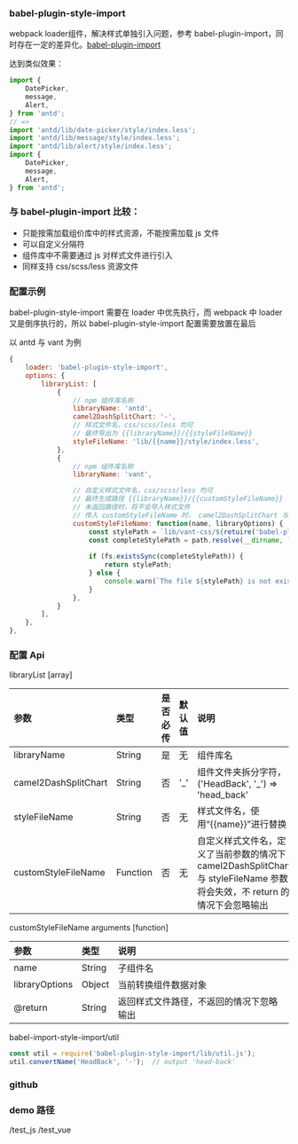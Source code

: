 ### babel-plugin-style-import

webpack loader组件，解决样式单独引入问题，参考 babel-plugin-import，同时存在一定的差异化。[babel-plugin-import](https://github.com/ant-design/babel-plugin-import)

达到类似效果：
``` javascript
import {
    DatePicker, 
    message, 
    Alert,
} from 'antd';
// => 
import 'antd/lib/date-picker/style/index.less';
import 'antd/lib/message/style/index.less';
import 'antd/lib/alert/style/index.less';
import {
    DatePicker, 
    message, 
    Alert,
} from 'antd';
```

### 与 babel-plugin-import 比较：
- 只能按需加载组价库中的样式资源，不能按需加载 js 文件
- 可以自定义分隔符
- 组件库中不需要通过 js 对样式文件进行引入
- 同样支持 css/scss/less 资源文件

### 配置示例
babel-plugin-style-import 需要在 loader 中优先执行，而 webpack 中
loader 又是倒序执行的，所以 babel-plugin-style-import 配置需要放置在最后

以 antd 与 vant 为例
``` javascript
{
    loader: 'babel-plugin-style-import',
    options: {
        libraryList: [
            {
                // npm 组件库名称
                libraryName: 'antd',
                camel2DashSplitChart: '-',
                // 样式文件名，css/scss/less 均可
                // 最终导出为 {{libraryName}}/{{styleFileName}}
                styleFileName: 'lib/{{name}}/style/index.less',
            },
            {
                // npm 组件库名称
                libraryName: 'vant',

                // 自定义样式文件名，css/scss/less 均可
                // 最终生成路径 {{libraryName}}/{{customStyleFileName}}
                // 未返回路径时，将不会导入样式文件
                // 传入 customStyleFileName 时， camel2DashSplitChart 与 styleFileName 参数将失效
                customStyleFileName: function(name, libraryOptions) {
                    const stylePath = `lib/vant-css/${retuire('babel-plugin-style-import/lib/util').convertName(name, '-')}.css`;
                    const completeStylePath = path.resolve(__dirname, `./node_modules/vant/${stylePath}`);
                    
                    if (fs.existsSync(completeStylePath)) {
                        return stylePath;
                    } else {
                        console.warn(`The file ${stylePath} is not exists！`);
                    }
                },
            }
        ],
    },
},
```

### 配置 Api
libraryList [array]

| 参数 | 类型 | 是否必传 | 默认值 | 说明 |
| :------ | :------ | :------ | :------ | :------ | 
|libraryName |String |是 | 无 |组件库名 | 
|camel2DashSplitChart |String |否 |'_' |组件文件夹拆分字符，('HeadBack', '_') => 'head_back'| 
|styleFileName |String |否 |无 | 样式文件名，使用“{{name}}”进行替换 | 
|customStyleFileName |Function |否 |无 |自定义样式文件名，定义了当前参数的情况下 camel2DashSplitChart 与 styleFileName 参数将会失效，不 return 的情况下会忽略输出 | 


customStyleFileName arguments [function]

| 参数 | 类型 | 说明 |
| :------ | :------ | :------ |
|name |String |子组件名 |
|libraryOptions |Object |当前转换组件数据对象|
|@return |String | 返回样式文件路径，不返回的情况下忽略输出 |

babel-import-style-import/util

``` javascript
const util = require('babel-plugin-style-import/lib/util.js');
util.convertName('HeadBack', '-');  // output 'head-back'
```

### github
[]()

### demo 路径
/test_js
/test_vue